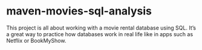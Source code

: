 # maven-movies-sql-analysis
This project is all about working with a movie rental database using SQL. It’s a great way to practice how databases work in real life like in apps such as Netflix or BookMyShow.
